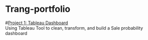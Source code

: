 # Trang-portfolio

#[Project 1: Tableau Dashboard](https://github.com/Trangnguyen0824/ETL-Data-by-Python-Pandas)                                                                                          
Using Tableau Tool to clean, transform, and build a Sale probability dashboard
